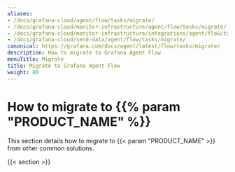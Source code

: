```yaml
---
aliases:
- /docs/grafana-cloud/agent/flow/tasks/migrate/
- /docs/grafana-cloud/monitor-infrastructure/agent/flow/tasks/migrate/
- /docs/grafana-cloud/monitor-infrastructure/integrations/agent/flow/tasks/migrate/
- /docs/grafana-cloud/send-data/agent/flow/tasks/migrate/
canonical: https://grafana.com/docs/agent/latest/flow/tasks/migrate/
description: How to migrate to Grafana Agent Flow
menuTitle: Migrate
title: Migrate to Grafana Agent Flow
weight: 80
---
```


# How to migrate to {{% param "PRODUCT_NAME" %}}

This section details how to migrate to {{< param "PRODUCT_NAME" >}} from other
common solutions.

{{< section >}}
